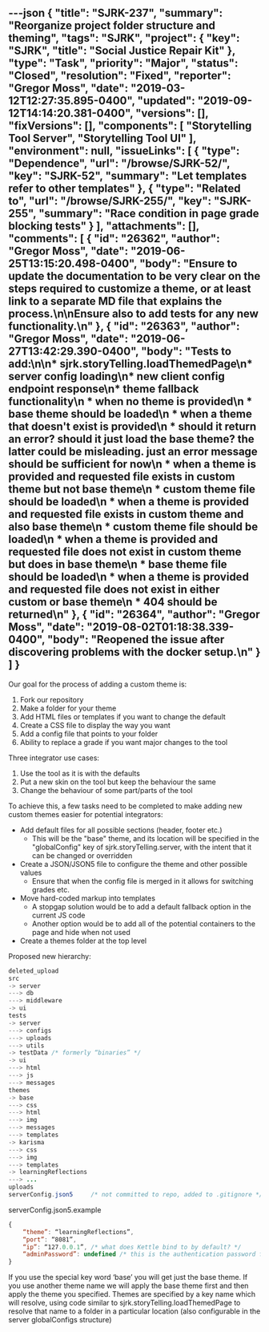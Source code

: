 ---json
{
  "title": "SJRK-237",
  "summary": "Reorganize project folder structure and theming",
  "tags": "SJRK",
  "project": {
    "key": "SJRK",
    "title": "Social Justice Repair Kit"
  },
  "type": "Task",
  "priority": "Major",
  "status": "Closed",
  "resolution": "Fixed",
  "reporter": "Gregor Moss",
  "date": "2019-03-12T12:27:35.895-0400",
  "updated": "2019-09-12T14:14:20.381-0400",
  "versions": [],
  "fixVersions": [],
  "components": [
    "Storytelling Tool Server",
    "Storytelling Tool UI"
  ],
  "environment": null,
  "issueLinks": [
    {
      "type": "Dependence",
      "url": "/browse/SJRK-52/",
      "key": "SJRK-52",
      "summary": "Let templates refer to other templates"
    },
    {
      "type": "Related to",
      "url": "/browse/SJRK-255/",
      "key": "SJRK-255",
      "summary": "Race condition in page grade blocking tests"
    }
  ],
  "attachments": [],
  "comments": [
    {
      "id": "26362",
      "author": "Gregor Moss",
      "date": "2019-06-25T13:15:20.498-0400",
      "body": "Ensure to update the documentation to be very clear on the steps required to customize a theme, or at least link to a separate MD file that explains the process.\n\nEnsure also to add tests for any new functionality.\n"
    },
    {
      "id": "26363",
      "author": "Gregor Moss",
      "date": "2019-06-27T13:42:29.390-0400",
      "body": "Tests to add:\n\n* sjrk.storyTelling.loadThemedPage\n* server config loading\n* new client config endpoint response\n* theme fallback functionality\n  * when no theme is provided\n    * base theme should be loaded\n  * when a theme that doesn't exist is provided\n    * should it return an error? should it just load the base theme? the latter could be misleading. just an error message should be sufficient for now\n  * when a theme is provided and requested file exists in custom theme but not base theme\n    * custom theme file should be loaded\n  * when a theme is provided and requested file exists in custom theme and also base theme\n    * custom theme file should be loaded\n  * when a theme is provided and requested file does not exist in custom theme but does in base theme\n    * base theme file should be loaded\n  * when a theme is provided and requested file does not exist in either custom or base theme\n    * 404 should be returned\n"
    },
    {
      "id": "26364",
      "author": "Gregor Moss",
      "date": "2019-08-02T01:18:38.339-0400",
      "body": "Reopened the issue after discovering problems with the docker setup.\n"
    }
  ]
}
---
Our goal for the process of adding a custom theme is:

1. Fork our repository
2. Make a folder for your theme
3. Add HTML files or templates if you want to change the default
4. Create a CSS file to display the way you want
5. Add a config file that points to your folder
6. Ability to replace a grade if you want major changes to the tool

Three integrator use cases:

1. Use the tool as it is with the defaults
2. Put a new skin on the tool but keep the behaviour the same
3. Change the behaviour of some part/parts of the tool

To achieve this, a few tasks need to be completed to make adding new custom themes easier for potential integrators:

* Add default files for all possible sections (header, footer etc.)
  * This will be the "base" theme, and its location will be specified in the "globalConfig" key of sjrk.storyTelling.server, with the intent that it can be changed or overridden
* Create a JSON/JSON5 file to configure the theme and other possible values
  * Ensure that when the config file is merged in it allows for switching grades etc.
* Move hard-coded markup into templates
  * A stopgap solution would be to add a default fallback option in the current JS code
  * Another option would be to add all of the potential containers to the page and hide when not used
* Create a themes folder at the top level

Proposed new hierarchy:

```java
deleted_upload
src
-> server
---> db
---> middleware
-> ui
tests
-> server
---> configs
---> uploads
---> utils
-> testData /* formerly “binaries” */
-> ui
---> html
---> js
---> messages
themes
-> base
---> css
---> html
---> img
---> messages
---> templates
-> karisma
---> css
---> img
---> templates
-> learningReflections
---> ...
uploads
serverConfig.json5     /* not committed to repo, added to .gitignore */
```

serverConfig.json5.example

```javascript
{
	“theme”: “learningReflections”,
	“port”: “8081”,
	“ip”: “127.0.0.1”, /* what does Kettle bind to by default? */
	“adminPassword”: undefined /* this is the authentication password for deleting stories */
}
```

If you use the special key word ‘base’ you will get just the base theme. If you use another theme name we will apply the base theme first and then apply the theme you specified. Themes are specified by a key name which will resolve, using code similar to sjrk.storyTelling.loadThemedPage to resolve that name to a folder in a particular location (also configurable in the server globalConfigs structure)

        